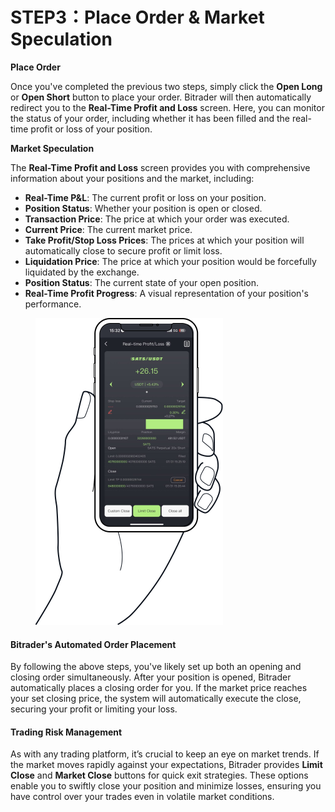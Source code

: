 # STEP3：Place Order & Market Speculation

**Place Order**

Once you've completed the previous two steps, simply click the **Open Long** or **Open Short** button to place your order. Bitrader will then automatically redirect you to the **Real-Time Profit and Loss** screen. Here, you can monitor the status of your order, including whether it has been filled and the real-time profit or loss of your position.



**Market Speculation**

The **Real-Time Profit and Loss** screen provides you with comprehensive information about your positions and the market, including:

* **Real-Time P\&L**: The current profit or loss on your position.
* **Position Status**: Whether your position is open or closed.
* **Transaction Price**: The price at which your order was executed.
* **Current Price**: The current market price.
* **Take Profit/Stop Loss Prices**: The prices at which your position will automatically close to secure profit or limit loss.
* **Liquidation Price**: The price at which your position would be forcefully liquidated by the exchange.
* **Position Status**: The current state of your open position.
* **Real-Time Profit Progress**: A visual representation of your position's performance.



<figure><img src="../../.gitbook/assets/phone.png" alt="" width="300"><figcaption></figcaption></figure>

#### Bitrader's Automated Order Placement

By following the above steps, you've likely set up both an opening and closing order simultaneously. After your position is opened, Bitrader automatically places a closing order for you. If the market price reaches your set closing price, the system will automatically execute the close, securing your profit or limiting your loss.

#### Trading Risk Management

As with any trading platform, it’s crucial to keep an eye on market trends. If the market moves rapidly against your expectations, Bitrader provides **Limit Close** and **Market Close** buttons for quick exit strategies. These options enable you to swiftly close your position and minimize losses, ensuring you have control over your trades even in volatile market conditions.
